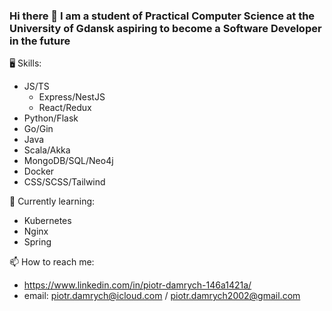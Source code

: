 ### Hi there 👋 I am a student of Practical Computer Science at the University of Gdansk aspiring to become a Software Developer in the future

🖥️ Skills:
- JS/TS
  - Express/NestJS
  - React/Redux
- Python/Flask
- Go/Gin
- Java
- Scala/Akka
- MongoDB/SQL/Neo4j
- Docker
- CSS/SCSS/Tailwind

🌱 Currently learning:
- Kubernetes
- Nginx
- Spring

📫 How to reach me:
- https://www.linkedin.com/in/piotr-damrych-146a1421a/
- email: piotr.damrych@icloud.com / piotr.damrych2002@gmail.com

<!--
**piotrd22/piotrd22** is a ✨ _special_ ✨ repository because its `README.md` (this file) appears on your GitHub profile.

Here are some ideas to get you started:

- 🔭 I’m currently working on ...
- 🌱 I’m currently learning ...
- 👯 I’m looking to collaborate on ...
- 🤔 I’m looking for help with ...
- 💬 Ask me about ...
- 📫 How to reach me: ...
- 😄 Pronouns: ...
- ⚡ Fun fact: ...
-->
